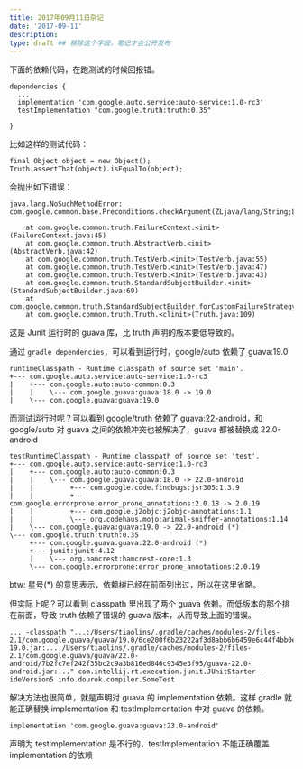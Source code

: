 ```yaml
---
title: 2017年09月11日杂记
date: '2017-09-11'
description:
type: draft ## 移除这个字段，笔记才会公开发布
---
```


下面的依赖代码，在跑测试的时候回报错。

    dependencies {
      ...
      implementation 'com.google.auto.service:auto-service:1.0-rc3'
      testImplementation "com.google.truth:truth:0.35"
      
    }


比如这样的测试代码：

    final Object object = new Object();
    Truth.assertThat(object).isEqualTo(object);
    
会抛出如下错误：

    java.lang.NoSuchMethodError: com.google.common.base.Preconditions.checkArgument(ZLjava/lang/String;Ljava/lang/Object;Ljava/lang/Object;Ljava/lang/Object;)V
    
    	at com.google.common.truth.FailureContext.<init>(FailureContext.java:45)
    	at com.google.common.truth.AbstractVerb.<init>(AbstractVerb.java:42)
    	at com.google.common.truth.TestVerb.<init>(TestVerb.java:55)
    	at com.google.common.truth.TestVerb.<init>(TestVerb.java:47)
    	at com.google.common.truth.TestVerb.<init>(TestVerb.java:43)
    	at com.google.common.truth.StandardSubjectBuilder.<init>(StandardSubjectBuilder.java:69)
    	at com.google.common.truth.StandardSubjectBuilder.forCustomFailureStrategy(StandardSubjectBuilder.java:63)
    	at com.google.common.truth.Truth.<clinit>(Truth.java:109)


这是 Junit 运行时的 guava 库，比 truth 声明的版本要低导致的。

通过 `gradle dependencies`，可以看到运行时，google/auto 依赖了 guava:19.0

```
runtimeClasspath - Runtime classpath of source set 'main'.
+--- com.google.auto.service:auto-service:1.0-rc3
|    +--- com.google.auto:auto-common:0.3
|    |    \--- com.google.guava:guava:18.0 -> 19.0
|    \--- com.google.guava:guava:19.0
```

而测试运行时呢？可以看到 google/truth 依赖了 guava:22-android，和 google/auto 对 guava 之间的依赖冲突也被解决了，guava 都被替换成 22.0-android

```
testRuntimeClasspath - Runtime classpath of source set 'test'.
+--- com.google.auto.service:auto-service:1.0-rc3
|    +--- com.google.auto:auto-common:0.3
|    |    \--- com.google.guava:guava:18.0 -> 22.0-android
|    |         +--- com.google.code.findbugs:jsr305:1.3.9
|    |         +--- com.google.errorprone:error_prone_annotations:2.0.18 -> 2.0.19
|    |         +--- com.google.j2objc:j2objc-annotations:1.1
|    |         \--- org.codehaus.mojo:animal-sniffer-annotations:1.14
|    \--- com.google.guava:guava:19.0 -> 22.0-android (*)
\--- com.google.truth:truth:0.35
     +--- com.google.guava:guava:22.0-android (*)
     +--- junit:junit:4.12
     |    \--- org.hamcrest:hamcrest-core:1.3
     \--- com.google.errorprone:error_prone_annotations:2.0.19
```

btw: 星号(*) 的意思表示，依赖树已经在前面列出过，所以在这里省略。

但实际上呢？可以看到 classpath 里出现了两个 guava 依赖。而低版本的那个排在前面，导致 truth 依赖了错误的 guava 版本，从而导致上面的错误。

```
... -classpath "...:/Users/tiaolins/.gradle/caches/modules-2/files-2.1/com.google.guava/guava/19.0/6ce200f6b23222af3d8abb6b6459e6c44f4bb0e9/guava-19.0.jar:...:/Users/tiaolins/.gradle/caches/modules-2/files-2.1/com.google.guava/guava/22.0-android/7b2fc7ef242f35bc2c9a3b816ed846c9345e3f95/guava-22.0-android.jar:..." com.intellij.rt.execution.junit.JUnitStarter -ideVersion5 info.dourok.compiler.SomeTest
```

解决方法也很简单，就是声明对 guava 的 implementation 依赖。这样 gradle 就能正确替换 implementation 和 testImplementation 中对 guava 的依赖。

    implementation 'com.google.guava:guava:23.0-android'
    
声明为 testImplementation 是不行的，testImplementation 不能正确覆盖 implementation 的依赖

